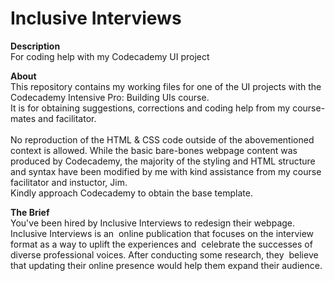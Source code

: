 # Inclusive Interviews
<strong>Description</strong><br />
For coding help with my Codecademy UI project

<strong>About</strong><br />
This repository contains my working files for one of the UI projects with the Codecademy Intensive Pro: Building UIs course.<br />
It is for obtaining suggestions, corrections and coding help from my course-mates and facilitator.<br /><br />
No reproduction of the HTML & CSS code outside of the abovementioned context is allowed. 
While the basic bare-bones webpage content was produced by Codecademy, the majority of the styling and HTML structure and syntax have been modified by me with kind assistance from my course facilitator and instuctor, Jim.<br />
Kindly approach Codecademy to obtain the base template.

<strong>The Brief</strong><br />
You've been hired by ​Inclusive Interviews​ to redesign their webpage. ​Inclusive Interviews​ is an  online publication that focuses on the interview format as a way to uplift the experiences and  celebrate the successes of diverse professional voices. After conducting some research, they  believe that updating their online presence would help them expand their audience.

